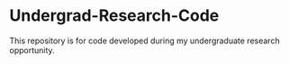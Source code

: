 # Undergrad-Research-Code
This repository is for code developed during my undergraduate research opportunity.
